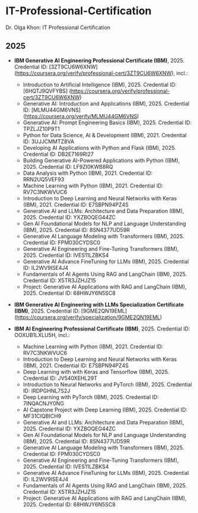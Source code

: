 # IT-Professional-Certification
Dr. Olga Khon: IT Professional Certification

## 2025

* **IBM Generative AI Engineering Professional Certificate (IBM)**, 2025.  Credential ID: [3ZT9CU6W6XNW] (https://coursera.org/verify/professional-cert/3ZT9CU6W6XNW), incl.:
     - Introduction to Artificial Intelligence  (IBM), 2025. Credential ID: [6HQTJ9QVFYBS] (https://coursera.org/verify/professional-cert/3ZT9CU6W6XNW)
     - Generative AI: Introduction and Applications  (IBM), 2025. Credential ID: [MLMU44GM6VNS] (https://coursera.org/verify/MLMU44GM6VNS)
     - Generative AI: Prompt Engineering Basics  (IBM), 2025. Credential ID: TPZLJZ10P9T1
     - Python for Data Science, AI & Development  (IBM), 2021. Credential ID: 3UJJCMMTZ8VA
     - Developing AI Applications with Python and Flask  (IBM), 2025. Credential ID: DB2E7169RI27
     - Building Generative AI-Powered Applications with Python (IBM), 2025. Credential ID: LF9ZI0KWB8RQ
     - Data Analysis with Python (IBM), 2021. Credential ID: RRN2UQ5VEF93
     - Machine Learning with Python (IBM), 2021. Credential ID: RV7C3NKWVUC6
     - Introduction to Deep Learning and Neural Networks with Keras (IBM), 2021. Credential ID: E7SBPN94PZ4S 
     - Generative AI and LLMs: Architecture and Data Preparation  (IBM), 2025. Credential ID: YXZBOQEG44ZC 
     - Gen AI Foundational Models for NLP and Language Understanding (IBM), 2025. Credential ID: 8SN4377UD59R 
     - Generative AI Language Modeling with Transformers (IBM), 2025. Credential ID: FPM030CYDSC0 
     - Generative AI Engineering and Fine-Tuning Transformers (IBM), 2025. Credential ID: IVES11LZBKS4 
     - Generative AI Advance FineTuning for LLMs (IBM), 2025. Credential ID: IL2WV9ISE4J4 
     - Fundamentals of AI Agents Using RAG and LangChain (IBM), 2025. Credential ID: X5TR3JZHJZ15 
     - Project: Generative AI Applications with RAG and LangChain (IBM), 2025. Credential ID: 68HWJY6N5SC8

* **IBM Generative AI Engineering with LLMs Specialization Certificate (IBM)**, 2025. Credential ID: [9GME2QN19EML] (https://coursera.org/verify/specialization/9GME2QN19EML)
* **IBM AI Engineering Professional Certificate (IBM)**, 2025.  Credential ID: OOXUB1LXLU5H, incl.:
     - Machine Learning with Python (IBM), 2021. Credential ID: RV7C3NKWVUC6
     - Introduction to Deep Learning and Neural Networks with Keras (IBM), 2021. Credential ID: E7SBPN94PZ4S
     - Deep Learning with with Keras and Tensorflow (IBM), 2025. Credential ID: JV540XEHL29T
     - Introduction to Neural Networks and PyTorch (IBM), 2025. Credential ID: IRDPGHNL7S2J
     - Deep Learning with PyTorch (IBM), 2025. Credential ID: 7INQACNJY0NG
     - AI Capstone Project with Deep Learning (IBM), 2025. Credential ID: MF31CIQBICH9
     - Generative AI and LLMs: Architecture and Data Preparation  (IBM), 2025. Credential ID: YXZBOQEG44ZC
     - Gen AI Foundational Models for NLP and Language Understanding (IBM), 2025. Credential ID: 8SN4377UD59R
     - Generative AI Language Modeling with Transformers (IBM), 2025. Credential ID: FPM030CYDSC0
     - Generative AI Engineering and Fine-Tuning Transformers (IBM), 2025. Credential ID: IVES11LZBKS4
     - Generative AI Advance FineTuning for LLMs (IBM), 2025. Credential ID: IL2WV9ISE4J4
     - Fundamentals of AI Agents Using RAG and LangChain (IBM), 2025. Credential ID: X5TR3JZHJZ15
     - Project: Generative AI Applications with RAG and LangChain (IBM), 2025. Credential ID: 68HWJY6N5SC8
